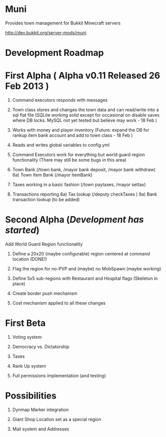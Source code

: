 Muni
====
Provides town management for Bukkit Minecraft servers

http://dev.bukkit.org/server-mods/muni

Development Roadmap
===================
First Alpha ( Alpha v0.11 Released 26 Feb 2013 )
===========
1) Command executors responds with messages 

2) Town class stores and changes the town data and can read/write into a sql flat file
(SQLite working solid except for occasional on disable saves where DB locks.  MySQL not yet tested but believe may work - 18 Feb ) 

3) Works with money and player inventory
(Future: expand the DB for rankup item bank account and add to town class - 18 Feb )

4) Reads and writes global variables to config.yml 

5) Command Executors work for everything but world guard region functionality
(There may still be some bugs in this area)

6) Town Bank (/town bank, /mayor bank deposit, /mayor bank withdraw)
6a) Town Item Bank (/mayor itemBank)

7) Taxes working in a basic fashion (/town paytaxes, /mayor settax) 

8) Transactions reporting 
8a) Tax lookup (/deputy checkTaxes <playerName> ) 
9a) Bank transaction lookup (to be added) 


Second Alpha (*Development has started*)
============

Add World Guard Region functionality

1) Define a 20x20 (maybe configurable) region centered at command location (DONE!)

2) Flag the region for no-PVP and (maybe) no MobSpawn (maybe working) 

3) Define 5x5 sub-regions with Restaurant and Hospital flags (Skeleton in place)

4) Create border push mechanism

5) Cost mechanism applied to all these changes


First Beta
==========
1) Voting system

2) Democracy vs. Dictatorship 

3) Taxes

4) Rank Up system

5) Full permissions implementation (and testing)

Possibilities
=============
1) Dynmap Marker integration

2) Giant Shop Location set as a special region

3) Mail system and Addresses